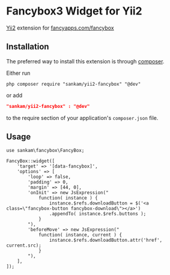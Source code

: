 Fancybox3 Widget for Yii2
=======================

[Yii2](http://www.yiiframework.com) extension for [fancyapps.com/fancybox](http://www.fancyapps.com/fancybox/)

Installation
------------
The preferred way to install this extension is through [composer](http://getcomposer.org/download/).

Either run

```
php composer require "sankam/yii2-fancybox" "@dev"
```
or add

```json
"sankam/yii2-fancybox" : "@dev"
```

to the require section of your application's `composer.json` file.


Usage
-----

```
use sankam\fancybox\FancyBox;

FancyBox::widget([
    'target' => '[data-fancybox]',
    'options' => [
        'loop' => false,
        'padding' => 0,
        'margin' => [44, 0],
        'onInit' => new JsExpression("
            function( instance ) {
                instance.$refs.downloadButton = $('<a class=\"fancybox-button fancybox-download\"></a>')
                .appendTo( instance.$refs.buttons );
            }
        "),
        'beforeMove' => new JsExpression("
            function( instance, current ) {
                instance.$refs.downloadButton.attr('href', current.src);
            }
        "),
    ],
]);
```
